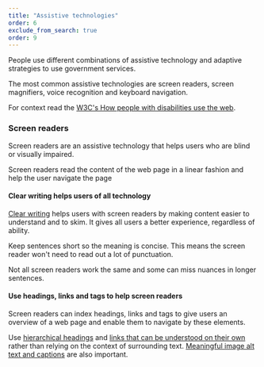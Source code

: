 ```yaml
---
title: "Assistive technologies"
order: 6
exclude_from_search: true
order: 9
---
```


People use different combinations of assistive technology and adaptive strategies to use government services.

The most common assistive technologies are screen readers, screen magnifiers, voice recognition and keyboard navigation.

For context read the <a href="https://www.w3.org/WAI/intro/people-use-web/" rel="external>">W3C's How people with disabilities use the web</a>.

### Screen readers

Screen readers are an assistive technology that helps users who are blind or visually impaired.

Screen readers read the content of the web page in a linear fashion and help the user navigate the page

#### Clear writing helps users of all technology

[Clear writing](/writing-style/) helps users with screen readers by making content easier to understand and to skim. It gives all users a better experience, regardless of ability.

Keep sentences short so the meaning is concise. This means the screen reader won't need to read out a lot of punctuation.

Not all screen readers work the same and some can miss nuances in longer sentences.

#### Use headings, links and tags to help screen readers

Screen readers can index headings, links and tags to give users an overview of a web page and enable them to navigate by these elements.

Use [hierarchical headings](/content-structure/#headings-subheadings) and [links that can be understood on their own](/content-structure/#hyperlinks) rather than relying on the context of surrounding text. [Meaningful image alt text and captions](#images-and-alt-text) are also important.
